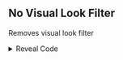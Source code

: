 ## No Visual Look Filter

Removes visual look filter

<details>
<summary>Reveal Code</summary>

```powerpc
0416968C 38000000
04169698 38000000
```
</details>